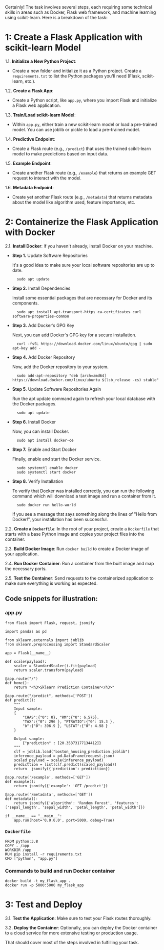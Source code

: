 
Certainly! The task involves several steps, each requiring some technical skills in areas such as Docker, Flask web framework, and machine learning using scikit-learn. Here is a breakdown of the task:

# 1: Create a Flask Application with scikit-learn Model

1.1.  **Initialize a New Python Project**: 

- Create a new folder and initialize it as a Python project. Create a `requirements.txt` to list the Python packages you'll need (Flask, scikit-learn, etc.).
    
1.2.  **Create a Flask App**: 
- Create a Python script, like `app.py`, where you import Flask and initialize a Flask web application.
    
1.3.  **Train/Load scikit-learn Model**: 
- Within `app.py`, either train a new scikit-learn model or load a pre-trained model. You can use joblib or pickle to load a pre-trained model.
    
1.4.  **Predictive Endpoint**: 
- Create a Flask route (e.g., `/predict`) that uses the trained scikit-learn model to make predictions based on input data.
    
1.5.  **Example Endpoint**: 
- Create another Flask route (e.g., `/example`) that returns an example GET request to interact with the model.
    
1.6.  **Metadata Endpoint**: 
- Create yet another Flask route (e.g., `/metadata`) that returns metadata about the model like algorithm used, feature importance, etc.
    

# 2: Containerize the Flask Application with Docker

2.1.  **Install Docker**: If you haven't already, install Docker on your machine.
	
- **Step 1.** Update Software Repositories
		
    It's a good idea to make sure your local software repositories are up to date.
				
        sudo apt update 

- **Step 2.** Install Dependencies
	
    Install some essential packages that are necessary for Docker and its components.
    		
        sudo apt install apt-transport-https ca-certificates curl software-properties-common
    		 
		
- **Step 3.** Add Docker’s GPG Key

    Next, you can add Docker's GPG key for a secure installation.
  		
        curl -fsSL https://download.docker.com/linux/ubuntu/gpg | sudo apt-key add -
  		 

- **Step 4.** Add Docker Repository
		
    Now, add the Docker repository to your system.

        sudo add-apt-repository "deb [arch=amd64] https://download.docker.com/linux/ubuntu $(lsb_release -cs) stable"
		 

- **Step 5.** Update Software Repositories Again
    
    Run the apt update command again to refresh your local database with the Docker packages.
			
        sudo apt update
		 

- **Step 6.** Install Docker
    
    Now, you can install Docker.
				
        sudo apt install docker-ce
		 

- **Step 7.** Enable and Start Docker
        
    Finally, enable and start the Docker service.
				
        sudo systemctl enable docker
        sudo systemctl start docker
    		 

- **Step 8.** Verify Installation
    
    To verify that Docker was installed correctly, you can run the following command which will download a test image and run a container from it.
		
        sudo docker run hello-world
		 
    If you see a message that says something along the lines of "Hello from Docker!", your installation has been successful.    

2.2.  **Create a `Dockerfile`**: In the root of your project, create a `Dockerfile` that starts with a base Python image and copies your project files into the container.
    
2.3.  **Build Docker Image**: Run `docker build` to create a Docker image of your application.
    
2.4.  **Run Docker Container**: Run a container from the built image and map the necessary ports.
    
2.5.  **Test the Container**: Send requests to the containerized application to make sure everything is working as expected.
    

## Code snippets for illustration:

### app.py


    from flask import Flask, request, jsonify
    
    import pandas as pd
    
    from sklearn.externals import joblib
    from sklearn.preprocessing import StandardScaler
    
    app = Flask(__name__)
    
    def scale(payload):
        scaler = StandardScaler().fit(payload)
        return scaler.transform(payload)
    
    @app.route("/")
    def home():
        return "<h3>Sklearn Prediction Container</h3>"
    
    @app.route("/predict", methods=['POST'])
    def predict():
        """
        Input sample:
        {
            "CHAS":{"0": 0}, "RM":{"0": 6.575},
            "TAX":{"0": 296 }, "PTRATIO":{"0": 15.3 },
            "b":{"0": 396.9 }, "LSTAT":{"0": 4.98 }
        }
        
        Output sample:
            {"prediction" : [20.35373177134412]}
        """
        clf = joblib.load("boston_housing_prediction.joblib")
        inference_payload = pd.DataFrame(request.json)
        scaled_payload = scale(inference_payload)
        predicttion = list(clf.predict(scaled_payload))
        return  jsonify({'prediction': predicttion})
    
    @app.route('/example', methods=['GET'])
    def example():
        return jsonify({'example': 'GET /predict'})
    
    @app.route('/metadata', methods=['GET'])
    def metadata():
        return jsonify({'algorithm': 'Random Forest', 'features': ['sepal_length', 'sepal_width', 'petal_length', 'petal_width']})
    
    if __name__ == "__main__":
        app.run(host='0.0.0.0', port=5000, debug=True)

### `Dockerfile`


    FROM python:3.8
    COPY . /app
    WORKDIR /app
    RUN pip install -r requirements.txt
    CMD ["python", "app.py"]


### Commands to build and run Docker container


    docker build -t my_flask_app .
    docker run -p 5000:5000 my_flask_app
 

# 3: Test and Deploy

3.1.  **Test the Application**: Make sure to test your Flask routes thoroughly.
    
3.2.  **Deploy the Container**: Optionally, you can deploy the Docker container to a cloud service for more extensive testing or production usage.
    

That should cover most of the steps involved in fulfilling your task.
